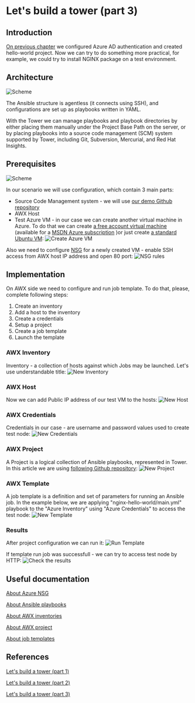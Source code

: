# Let's build a tower (part 3)

## Introduction

[On previous chapter](/ansible-tower-01) we configured Azure AD authentication and created hello-world project. Now we can try to do something more practical, for example, we could try to install NGINX package on a test environment. 

## Architecture

![Scheme](/images/ansible-tower/awx_flow.png)

The Ansible structure is agentless (it connects using SSH), and configurations are set up as playbooks written in YAML.

With the Tower we can manage playbooks and playbook directories by either placing them manually under the Project Base Path on the server, or by placing playbooks into a source code management (SCM) system supported by Tower, including Git, Subversion, Mercurial, and Red Hat Insights.

## Prerequisites

![Scheme](/images/ansible-tower/awx_current_flow.png)

In our scenario we will use configuration, which contain 3 main parts:
* Source Code Management system - we will use [our demo Github repository](https://github.com/groovy-sky/tower-examples.git)
* AWX Host
* Test Azure VM - in our case we can create another virtual machine in Azure. To do that we can create [a free account virtual machine](https://azuremarketplace.microsoft.com/es-bo/marketplace/apps/microsoft.freeaccountvirtualmachine?tab=Overview) (available for a [MSDN Azure subscription](https://azure.microsoft.com/en-us/pricing/member-offers/credit-for-visual-studio-subscribers/) )or just create [a standard Ubuntu VM](https://docs.microsoft.com/en-us/azure/virtual-machines/linux/quick-create-portal#create-virtual-machine):
![Create Azure VM](/images/ansible-tower/create_test_vm_node.png)

Also we need to configure [NSG](https://docs.microsoft.com/en-us/azure/virtual-network/manage-network-security-group) for a newly created VM - enable SSH access from AWX host IP address and open 80 port:
![NSG rules](/images/ansible-tower/test_node_nsg_rules.png)

## Implementation

On AWX side we need to configure and run job template. To do that, please, complete following steps:
1. Create an inventory
1. Add a host to the inventory
1. Create a credentials
1. Setup a project
1. Create a job template
1. Launch the template

### AWX Inventory

Inventory - a collection of hosts against which Jobs may be launched. Let's use understandable title:
![New Inventory](/images/ansible-tower/create_azure_inventory.png)

### AWX Host

Now we can add Public IP address of our test VM to the hosts:
![New Host](/images/ansible-tower/add_azure_first_host.png)

### AWX Credentials

Credentials in our case - are username and password values used to create test node:
![New Credentials](/images/ansible-tower/create_azure_credentials.png)

### AWX Project

A Project is a logical collection of Ansible playbooks, represented in Tower. In this article we are using [following Github repository](https://github.com/groovy-sky/tower-examples.git):
![New Project](/images/ansible-tower/create_tower_project.png)

### AWX Template

A job template is a definition and set of parameters for running an Ansible job. In the example below, we are applying "nginx-hello-world/main.yml" playbook to the "Azure Inventory" using "Azure Credentials" to access the test node:
![New Template](/images/ansible-tower/create_azure_template.png)

### Results

After project configuration we can run it:
![Run Template](/images/ansible-tower/run_template.png)

If template run job was successfull - we can try to access test node by HTTP:
![Check the results](/images/ansible-tower/check_job_results.png)

## Useful documentation

[About Azure NSG](https://blogs.msdn.microsoft.com/igorpag/2016/05/14/azure-network-security-groups-nsg-best-practices-and-lessons-learned/)

[About Ansible playbooks](https://docs.ansible.com/ansible/latest/user_guide/playbooks_intro.html)

[About AWX inventories](https://docs.ansible.com/ansible-tower/latest/html/userguide/inventories.html)

[About AWX project](https://docs.ansible.com/ansible-tower/latest/html/userguide/projects.html)

[About job templates](https://docs.ansible.com/ansible-tower/latest/html/userguide/job_templates.html)

## References

[Let's build a tower (part 1)](/ansible-tower-00/README.md)

[Let's build a tower (part 2)](/ansible-tower-01/README.md)

[Let's build a tower (part 3)](/ansible-tower-02/README.md)
